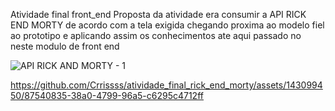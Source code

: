 Atividade final front_end
Proposta da atividade era consumir a API RICK END MORTY de acordo com a tela exigida chegando proxima ao modelo fiel ao prototipo e aplicando assim os conhecimentos ate aqui passado no neste modulo de front end

![API RICK AND MORTY - 1](https://github.com/Crrissss/atividade_final_rick_end_morty/assets/143099450/e1703e14-1717-4a40-a8e4-5c3eae8b6f1c)


https://github.com/Crrissss/atividade_final_rick_end_morty/assets/143099450/87540835-38a0-4799-96a5-c6295c4712ff

